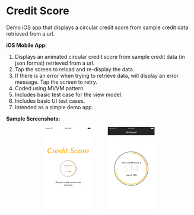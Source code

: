 # Credit Score
Demo iOS app that displays a circular credit score from sample credit data retrieved from a url.

**iOS Mobile App:**
1. Displays an animated circular credit score from sample credit data (in json format) retrieved from a url.
2. Tap the screen to reload and re-display the data.
3. If there is an error when trying to retrieve data, will display an error message. Tap the screen to retry.
4. Coded using MVVM pattern.
5. Includes basic test case for the view model.
6. Includes basic UI test cases.
7. Intended as a simple demo app.

**Sample Screenshots:**
<div align="center">
  <img src="/Screenshots/CreditScore_LaunchScreen.png" alt="Launch Screen" title="Launch Screen" width="25%" height="25%" hspace="20" />
  <img src="/Screenshots/CreditScore_Dashboard.png" alt="Dashboard Screen" title="Dashboard Screen" width="25%" height="25%" hspace="20" />
</div>
